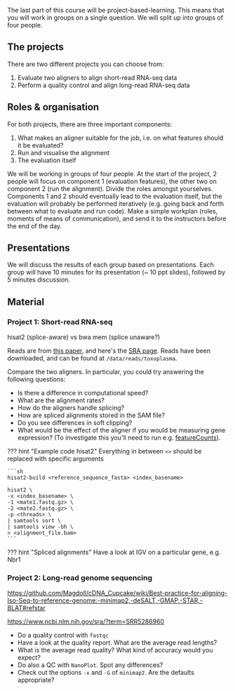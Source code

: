 


The last part of this course will be project-based-learning. This means that you will work in groups on a single question. We will split up into groups of four people.

## The projects

There are two different projects you can choose from:

1. Evaluate two aligners to align short-read RNA-seq data
2. Perform a quality control and align long-read RNA-seq data

## Roles & organisation

For both projects, there are three important components:

1. What makes an aligner suitable for the job, i.e. on what features should it be evaluated?
2. Run and visualise the alignment
3. The evaluation itself

We will be working in groups of four people. At the start of the project, 2 people will focus on component 1 (evaluation features), the other two on component 2 (run the alignment). Divide the roles amongst yourselves. Components 1 and 2 should eventually lead to the evaluation itself, but the evaluation will probably be performed iteratively (e.g. going back and forth between what to evaluate and run code). Make a simple workplan (roles, moments of means of communication), and send it to the instructors before the end of the day.

## Presentations

We will discuss the results of each group based on presentations. Each group will have 10 minutes for its presentation (~ 10 ppt slides), followed by 5 minutes discussion.

## Material

### Project 1: Short-read RNA-seq

hisat2 (splice-aware) vs bwa mem (splice unaware?)

Reads are from [this paper](https://www.nature.com/articles/s41467-019-10601-6), and here's the [SRA page](https://www.ncbi.nlm.nih.gov/sra/?term=SRR7821918). Reads have been downloaded, and can be found at `/data/reads/toxoplasma`.

Compare the two aligners. In particular, you could try answering the following questions:

* Is there a difference in computational speed?
* What are the alignment rates?
* How do the aligners handle splicing?
* How are spliced alignments stored in the SAM file?
* Do you see differences in soft clipping?
* What would be the effect of the aligner if you would be measuring gene expression? (To investigate this you'll need to run e.g. [featureCounts](http://bioinf.wehi.edu.au/featureCounts/)).

??? hint "Example code hisat2"
    Everything in between `<>` should be replaced with specific arguments

    ```sh
    hisat2-build <reference_sequence_fasta> <index_basename>

    hisat2 \
    -x <index_basename> \
    -1 <mate1.fastq.gz> \
    -2 <mate2.fastq.gz> \
    -p <threads> \
    | samtools sort \
    | samtools view -bh \
    > <alignment_file.bam>
    ```

??? hint "Spliced alignments"
    Have a look at IGV on a particular gene, e.g. Nbr1

### Project 2: Long-read genome sequencing

https://github.com/Magdoll/cDNA_Cupcake/wiki/Best-practice-for-aligning-Iso-Seq-to-reference-genome:-minimap2,-deSALT,-GMAP,-STAR,-BLAT#refstar

https://www.ncbi.nlm.nih.gov/sra/?term=SRR5286960

* Do a quality control with `fastqc`
* Have a look at the quality report. What are the average read lengths?
* What is the average read quality? What kind of accuracy would you expect?
* Do also a QC with `NanoPlot`. Spot any differences?
* Check out the options `-x` and `-G` of `minimap2`. Are the defaults appropriate?
